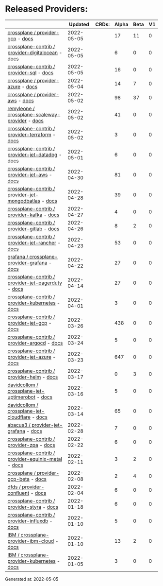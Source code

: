 # Released Providers:

||Updated|CRDs:|Alpha|Beta|V1|
|---|---|---|---|---|---|
|[crossplane / provider-gcp](https://github.com/crossplane/provider-gcp) - [docs](https://doc.crds.dev/github.com/crossplane/provider-gcp@v0.21.0)|2022-05-05||17|11|0|
|[crossplane-contrib / provider-digitalocean](https://github.com/crossplane-contrib/provider-digitalocean) - [docs](https://doc.crds.dev/github.com/crossplane-contrib/provider-digitalocean@v0.1.0)|2022-05-05||6|0|0|
|[crossplane-contrib / provider-sql](https://github.com/crossplane-contrib/provider-sql) - [docs](https://doc.crds.dev/github.com/crossplane-contrib/provider-sql@v0.4.1)|2022-05-05||16|0|0|
|[crossplane / provider-azure](https://github.com/crossplane/provider-azure) - [docs](https://doc.crds.dev/github.com/crossplane/provider-azure@v0.18.1)|2022-05-04||14|7|0|
|[crossplane / provider-aws](https://github.com/crossplane/provider-aws) - [docs](https://doc.crds.dev/github.com/crossplane/provider-aws@v0.26.1)|2022-05-02||98|37|0|
|[remyleone / crossplane-scaleway-provider](https://github.com/remyleone/crossplane-scaleway-provider) - [docs](https://doc.crds.dev/github.com/remyleone/crossplane-scaleway-provider@v0.0.1)|2022-05-02||41|0|0|
|[crossplane-contrib / provider-terraform](https://github.com/crossplane-contrib/provider-terraform) - [docs](https://doc.crds.dev/github.com/crossplane-contrib/provider-terraform@v0.2.0)|2022-05-02||3|0|0|
|[crossplane-contrib / provider-jet-datadog](https://github.com/crossplane-contrib/provider-jet-datadog) - [docs](https://doc.crds.dev/github.com/crossplane-contrib/provider-jet-datadog@v0.1.0)|2022-05-01||6|0|0|
|[crossplane-contrib / provider-jet-aws](https://github.com/crossplane-contrib/provider-jet-aws) - [docs](https://doc.crds.dev/github.com/crossplane-contrib/provider-jet-aws@v0.4.2)|2022-04-30||81|0|0|
|[crossplane-contrib / provider-jet-mongodbatlas](https://github.com/crossplane-contrib/provider-jet-mongodbatlas) - [docs](https://doc.crds.dev/github.com/crossplane-contrib/provider-jet-mongodbatlas@v0.3.0)|2022-04-28||39|0|0|
|[crossplane-contrib / provider-kafka](https://github.com/crossplane-contrib/provider-kafka) - [docs](https://doc.crds.dev/github.com/crossplane-contrib/provider-kafka@v0.1.0)|2022-04-27||4|0|0|
|[crossplane-contrib / provider-gitlab](https://github.com/crossplane-contrib/provider-gitlab) - [docs](https://doc.crds.dev/github.com/crossplane-contrib/provider-gitlab@v0.2.0)|2022-04-26||8|2|0|
|[crossplane-contrib / provider-jet-rancher](https://github.com/crossplane-contrib/provider-jet-rancher) - [docs](https://doc.crds.dev/github.com/crossplane-contrib/provider-jet-rancher@v0.1.0)|2022-04-23||53|0|0|
|[grafana / crossplane-provider-grafana](https://github.com/grafana/crossplane-provider-grafana) - [docs](https://doc.crds.dev/github.com/grafana/crossplane-provider-grafana@v0.1.0)|2022-04-22||27|0|0|
|[crossplane-contrib / provider-jet-pagerduty](https://github.com/crossplane-contrib/provider-jet-pagerduty) - [docs](https://doc.crds.dev/github.com/crossplane-contrib/provider-jet-pagerduty@v0.2.0)|2022-04-14||27|0|0|
|[crossplane-contrib / provider-kubernetes](https://github.com/crossplane-contrib/provider-kubernetes) - [docs](https://doc.crds.dev/github.com/crossplane-contrib/provider-kubernetes@v0.3.0)|2022-04-01||3|0|0|
|[crossplane-contrib / provider-jet-gcp](https://github.com/crossplane-contrib/provider-jet-gcp) - [docs](https://doc.crds.dev/github.com/crossplane-contrib/provider-jet-gcp@v0.2.0-preview)|2022-03-26||438|0|0|
|[crossplane-contrib / provider-argocd](https://github.com/crossplane-contrib/provider-argocd) - [docs](https://doc.crds.dev/github.com/crossplane-contrib/provider-argocd@v0.1.0)|2022-03-24||5|0|0|
|[crossplane-contrib / provider-jet-azure](https://github.com/crossplane-contrib/provider-jet-azure) - [docs](https://doc.crds.dev/github.com/crossplane-contrib/provider-jet-azure@v0.9.0-preview)|2022-03-23||647|0|0|
|[crossplane-contrib / provider-helm](https://github.com/crossplane-contrib/provider-helm) - [docs](https://doc.crds.dev/github.com/crossplane-contrib/provider-helm@v0.10.0)|2022-03-17||0|3|0|
|[davidcollom / crossplane-jet-uptimerobot](https://github.com/davidcollom/crossplane-jet-uptimerobot) - [docs](https://doc.crds.dev/github.com/davidcollom/crossplane-jet-uptimerobot@0.0.1)|2022-03-16||5|0|0|
|[davidcollom / crossplane-jet-cloudflare](https://github.com/davidcollom/crossplane-jet-cloudflare) - [docs](https://doc.crds.dev/github.com/davidcollom/crossplane-jet-cloudflare@0.0.1)|2022-03-14||65|0|0|
|[abacus3 / provider-jet-grafana](https://github.com/abacus3/provider-jet-grafana) - [docs](https://doc.crds.dev/github.com/abacus3/provider-jet-grafana@v0.1.0)|2022-02-28||7|0|0|
|[crossplane-contrib / provider-zpa](https://github.com/crossplane-contrib/provider-zpa) - [docs](https://doc.crds.dev/github.com/crossplane-contrib/provider-zpa@v0.2.0)|2022-02-22||6|0|0|
|[crossplane-contrib / provider-equinix-metal](https://github.com/crossplane-contrib/provider-equinix-metal) - [docs](https://doc.crds.dev/github.com/crossplane-contrib/provider-equinix-metal@v0.0.11)|2022-02-11||3|2|0|
|[crossplane / provider-gcp-beta](https://github.com/crossplane/provider-gcp-beta) - [docs](https://doc.crds.dev/github.com/crossplane/provider-gcp-beta@v0.1.0)|2022-02-08||2|4|0|
|[dfds / provider-confluent](https://github.com/dfds/provider-confluent) - [docs](https://doc.crds.dev/github.com/dfds/provider-confluent@v0.0.4)|2022-02-04||6|0|0|
|[crossplane-contrib / provider-styra](https://github.com/crossplane-contrib/provider-styra) - [docs](https://doc.crds.dev/github.com/crossplane-contrib/provider-styra@v0.2.0)|2022-01-18||6|0|0|
|[crossplane-contrib / provider-influxdb](https://github.com/crossplane-contrib/provider-influxdb) - [docs](https://doc.crds.dev/github.com/crossplane-contrib/provider-influxdb@v0.1.2)|2022-01-10||5|0|0|
|[IBM / crossplane-provider-ibm-cloud](https://github.com/IBM/crossplane-provider-ibm-cloud) - [docs](https://doc.crds.dev/github.com/IBM/crossplane-provider-ibm-cloud@v1.5.0)|2022-01-10||13|2|0|
|[IBM / crossplane-provider-kubernetes](https://github.com/IBM/crossplane-provider-kubernetes) - [docs](https://doc.crds.dev/github.com/IBM/crossplane-provider-kubernetes@v1.5.0)|2022-01-05||3|0|0|

Generated at: 2022-05-05